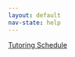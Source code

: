 ```yaml
---
layout: default
nav-state: help
---
```


[Tutoring Schedule](http://cs.nyu.edu/~amos/courses/computer_science/index.php?title=Syllabus_(Spring_2015)#Tutoring)
